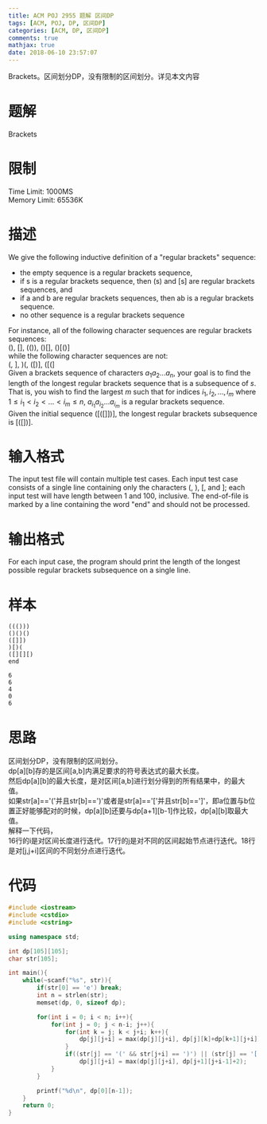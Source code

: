 ```yaml
---
title: ACM POJ 2955 题解 区间DP
tags: [ACM, POJ, DP, 区间DP]
categories: [ACM, DP, 区间DP]
comments: true
mathjax: true
date: 2018-06-10 23:57:07
---
```

Brackets。区间划分DP，没有限制的区间划分。详见本文内容  

<!-- more -->

# 题解
Brackets  

# 限制
Time Limit: 1000MS  
Memory Limit: 65536K  

# 描述
We give the following inductive definition of a "regular brackets" sequence:  

* the empty sequence is a regular brackets sequence,  
* if s is a regular brackets sequence, then (s) and [s] are regular brackets sequences, and  
* if a and b are regular brackets sequences, then ab is a regular brackets sequence.  
* no other sequence is a regular brackets sequence  

For instance, all of the following character sequences are regular brackets sequences:  
(), [], (()), ()[], ()[()]  
while the following character sequences are not:  
(, ], )(, ([)], ([(]  
Given a brackets sequence of characters $a_1a_2...a_n$, your goal is to find the length of the longest regular brackets sequence that is a subsequence of $s$. That is, you wish to find the largest $m$ such that for indices $i_1, i_2, ..., i_m$ where $1 \le i_1 \lt i_2 \lt ... \lt i_m \le n$, $a_{i_1}a_{i_2} ... a_{i_m}$ is a regular brackets sequence.  
Given the initial sequence ([([]])], the longest regular brackets subsequence is [([])].  

# 输入格式
The input test file will contain multiple test cases. Each input test case consists of a single line containing only the characters (, ), [, and ]; each input test will have length between $1$ and $100$, inclusive. The end-of-file is marked by a line containing the word "end" and should not be processed.  

# 输出格式
For each input case, the program should print the length of the longest possible regular brackets subsequence on a single line.  

# 样本
```
((()))
()()()
([]])
)[)(
([][][)
end
```
```
6
6
4
0
6
```

# 思路
区间划分DP，没有限制的区间划分。  
dp[a][b]存的是区间[a,b]内满足要求的符号表达式的最大长度。  
然后dp[a][b]的最大长度，是对区间[a,b]进行划分得到的所有结果中，的最大值。  
如果str[a]=='('并且str[b]==')'或者是str[a]=='['并且str[b]==']'，即a位置与b位置正好能够配对的时候，dp[a][b]还要与dp[a+1][b-1]作比较，dp[a][b]取最大值。  
解释一下代码，  
16行的i是对区间长度进行迭代。17行的j是对不同的区间起始节点进行迭代。18行是对[j,j+i]区间的不同划分点进行迭代。  

# 代码
```c++
#include <iostream>
#include <cstdio>
#include <cstring>

using namespace std;

int dp[105][105];
char str[105];

int main(){
    while(~scanf("%s", str)){
        if(str[0] == 'e') break;
        int n = strlen(str);
        memset(dp, 0, sizeof dp);

        for(int i = 0; i < n; i++){
            for(int j = 0; j < n-i; j++){
                for(int k = j; k < j+i; k++){
                    dp[j][j+i] = max(dp[j][j+i], dp[j][k]+dp[k+1][j+i]);
                }
                if((str[j] == '(' && str[j+i] == ')') || (str[j] == '[' && str[j+i] == ']'))
                    dp[j][j+i] = max(dp[j][j+i], dp[j+1][j+i-1]+2);
            }
        }

        printf("%d\n", dp[0][n-1]);
    }
    return 0;
}
```